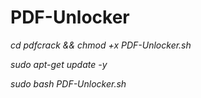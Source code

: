 # PDF-Unlocker

*cd pdfcrack && chmod +x PDF-Unlocker.sh*




*sudo apt-get update -y*




*sudo bash PDF-Unlocker.sh*
